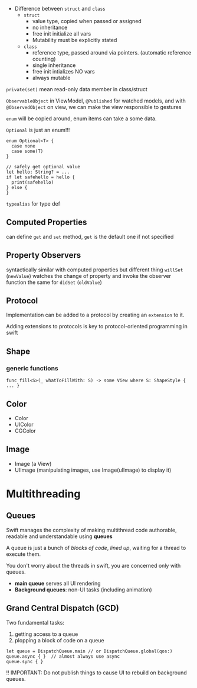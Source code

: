 - Difference between `struct` and `class`
  - `struct` 
    - value type, copied when passed or assigned
    - no inheritance
    - free init initialize all vars
    - Mutability must be explicitly stated 
  - `class` 
    - reference type, passed around via pointers. (automatic reference counting)
    - single inheritance
    - free init intializes NO vars
    - always mutable


`private(set)` mean read-only data member in class/struct


`ObservableObject` in ViewModel, `@Published` for watched models, and with `@ObservedObject` on view, we can make the view responsible to gestures


`enum` will be copied around, enum items can take a some data. 

`Optional` is just an enum!!!

```
enum Optional<T> {
  case none
  case some(T)
}
```

```
// safely get optional value
let hello: String? = ...
if let safehello = hello {
  print(safehello)
} else {
}
```

`typealias` for type def 


## Computed Properties
can define `get` and `set` method, `get` is the default one if not specified

## Property Observers
syntactically similar with computed properties but different thing
`willSet` (`newValue`) watches the change of property and invoke the observer function
the same for `didSet` (`oldValue`)


## Protocol
Implementation can be added to a protocol by creating an `extension` to it.

Adding extensions to protocols is key to protocol-oriented programming in swift


## Shape 

### generic functions
```
func fill<S>(_ whatToFillWith: S) -> some View where S: ShapeStyle { ... }
```

## Color

- Color
- UIColor
- CGColor

## Image

- Image (a View)
- UIImage (manipulating images, use Image(uIImage) to display it)



# Multithreading

## Queues
Swift manages the complexity of making multithread code authorable, readable and understandable using **queues**

A queue is just a bunch of _blocks of code_, _lined up_, waiting for a thread to execute them. 

You don't worry about the threads in swift, you are concerned only with queues. 

- **main queue** serves all UI rendering
- **Background queues**: non-UI tasks (including animation)

## Grand Central Dispatch (GCD)
Two fundamental tasks: 
1. getting access to a queue
2. plopping a block of code on a queue

```
let queue = DispatchQueue.main // or DispatchQueue.global(qos:)
queue.async { }  // almost always use async
queue.sync { }
```

!! IMPORTANT: Do not publish things to cause UI to rebuild on background queues.





